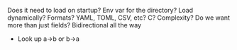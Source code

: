 Does it need to load on startup?
Env var for the directory?
Load dynamically?
Formats? YAML, TOML, CSV, etc? C?
Complexity? Do we want more than just fields?
Bidirectional all the way
* Look up a->b or b->a
